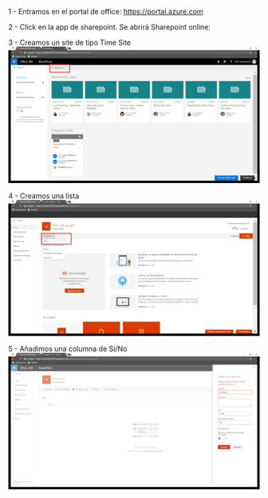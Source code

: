 1 - Entramos en el portal de office: 
    https://portal.azure.com
    
2 - Click en la app de sharepoint. Se abrirá Sharepoint online:

3 - Creamos un site de tipo Time Site
        ![alt text](/Azure_para_office365_developers/AzureParaOffice365Developers/Media/Sharepoint/CreateSite.png)
        
4 - Creamos una lista
        ![alt text2](/Azure_para_office365_developers/AzureParaOffice365Developers/Media/Sharepoint/CreateList.png)         

5 - Añadimos una columna de Sí/No
        ![alt text3](/Azure_para_office365_developers/AzureParaOffice365Developers/Media/Sharepoint/CreateColumn.png)         
